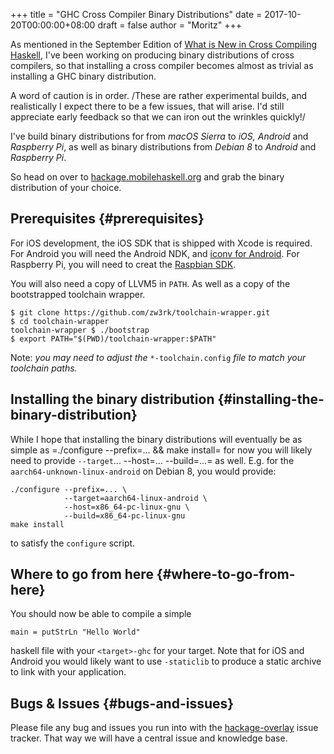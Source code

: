 +++
title = "GHC Cross Compiler Binary Distributions"
date = 2017-10-20T00:00:00+08:00
draft = false
author = "Moritz"
+++

As mentioned in the September Edition of
[What
is New in Cross Compiling Haskell](https://medium.com/@zw3rk/what-is-new-in-cross-compiling-haskell-976cd4752bb9), I've been working on producing
binary distributions of cross compilers, so that installing a cross
compiler becomes almost as trivial as installing a GHC binary
distribution.

A word of caution is in order. /These are rather experimental builds,
and realistically I expect there to be a few issues, that will arise.
I'd still appreciate early feedback so that we can iron out the wrinkles
quickly!/

I've build binary distributions for from _macOS Sierra_ to _iOS,
Android_ and _Raspberry Pi_, as well as binary distributions from
_Debian 8_ to _Android_ and _Raspberry Pi_.

So head on over to
[hackage.mobilehaskell.org](http://hackage.mobilehaskell.org) and grab
the binary distribution of your choice.


## Prerequisites {#prerequisites}

For iOS development, the iOS SDK that is shipped with Xcode is required.
For Android you will need the Android NDK, and
[iconv
for Android](https://medium.com/@zw3rk/building-iconv-for-android-e3581a52668f). For Raspberry Pi, you will need to creat the
[Raspbian
SDK](https://medium.com/@zw3rk/making-a-raspbian-cross-compilation-sdk-830fe56d75ba).

You will also need a copy of LLVM5 in `PATH`. As well as a copy of the
bootstrapped toolchain wrapper.

```text
$ git clone https://github.com/zw3rk/toolchain-wrapper.git
$ cd toolchain-wrapper
toolchain-wrapper $ ./bootstrap
$ export PATH="$(PWD)/toolchain-wrapper:$PATH"
```

Note: _you may need to adjust the_ `*-toolchain.config` _file to match
your toolchain paths._


## Installing the binary distribution {#installing-the-binary-distribution}

While I hope that installing the binary distributions will eventually be
as simple as =./configure --prefix=... && make install= for now you will
likely need to provide `--target`... --host=... --build=...= as well.
E.g. for the `aarch64-unknown-linux-android` on Debian 8, you would
provide:

```text
./configure --prefix=... \
            --target=aarch64-linux-android \
            --host=x86_64-pc-linux-gnu \
            --build=x86_64-pc-linux-gnu
make install
```

to satisfy the `configure` script.


## Where to go from here {#where-to-go-from-here}

You should now be able to compile a simple

```text
main = putStrLn "Hello World"
```

haskell file with your `<target>-ghc` for your target. Note that for iOS
and Android you would likely want to use `-staticlib` to produce a
static archive to link with your application.


## Bugs & Issues {#bugs-and-issues}

Please file any bug and issues you run into with the
[hackage-overlay](https://github.com/mobilehaskell/hackage-overlay/issues)
issue tracker. That way we will have a central issue and knowledge base.
